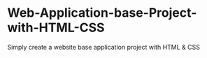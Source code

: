 # Web-Application-base-Project-with-HTML-CSS
Simply create a website base application project with HTML &amp; CSS
